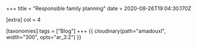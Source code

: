 +++
title = "Responsible family planning"
date = 2020-08-26T19:04:30.170Z

[extra]
col = 4

[taxonomies]
tags = ["Blog"]
+++
{{ cloudinary(path="amadouxl", width="300", opts="ar_3:2") }}